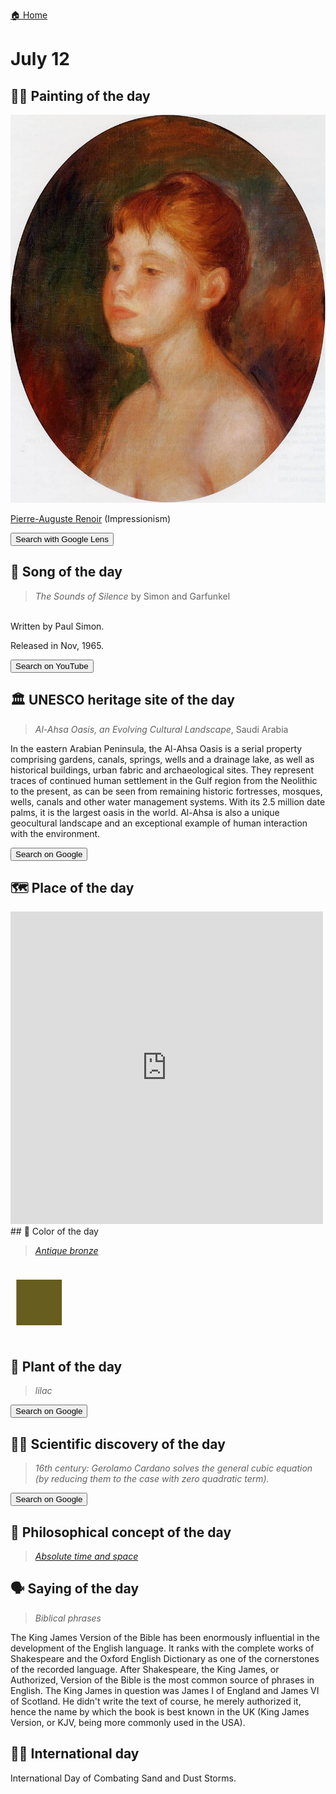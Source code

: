 
[🏠 Home](../../index.md)

# July 12

## 🧑‍🎨 Painting of the day

<img width="600" src="../img/Pierre-Auguste_Renoir_6.jpg">

[Pierre-Auguste Renoir](http://en.wikipedia.org/wiki/Pierre-Auguste_Renoir) (Impressionism)

<button class="btn btn-success"
onclick=" window.open('https://lens.google.com/uploadbyurl?url=https://iretes.github.io/one-a-day/data/img/Pierre-Auguste_Renoir_6.jpg','_blank')">
Search with Google Lens
</button>

## 🎼 Song of the day

> *The Sounds of Silence*
by Simon and Garfunkel

<br />Written by Paul Simon.

Released in Nov, 1965.

<button class="btn btn-success"
onclick=" window.open('http://www.youtube.com/search?q=The Sounds of Silence by Simon and Garfunkel','_blank')">
Search on YouTube
</button>

## 🏛️ UNESCO heritage site of the day

> *Al-Ahsa Oasis, an Evolving Cultural Landscape*, Saudi Arabia

<p>In the eastern Arabian Peninsula, the Al-Ahsa Oasis is a serial property comprising gardens, canals, springs, wells and a drainage lake, as well as historical buildings, urban fabric and archaeological sites. They represent traces of continued human settlement in the Gulf region from the Neolithic to the present, as can be seen from remaining historic fortresses, mosques, wells, canals and other water management systems. With its 2.5 million date palms, it is the largest oasis in the world. Al-Ahsa is also a unique geocultural landscape and an exceptional example of human interaction with the environment.</p>

<button class="btn btn-success"
onclick=" window.open('http://www.google.com/search?q=Al-Ahsa Oasis, an Evolving Cultural Landscape','_blank')">
Search on Google
</button>

## 🗺️ Place of the day

<iframe
src="https://www.mapcrunch.com"
name="mapcrunch"
width="500"
height="500"
allowTransparency="true"
scrolling="no"
frameborder="0"
>
</iframe>
## 🎨 Color of the day

> *[Antique bronze](https://en.wikipedia.org/wiki/Antique_bronze)*

<div style="color:#665D1E; font-size: 100px;">&#9632;</div>

## 🌿 Plant of the day

> *lilac*

<button class="btn btn-success"
onclick=" window.open('http://www.google.com/search?q=lilac','_blank')">
Search on Google
</button>

## 🧑‍🔬 Scientific discovery of the day

> *16th century: Gerolamo Cardano solves the general cubic equation (by reducing them to the case with zero quadratic term).*

<button class="btn btn-success"
onclick=" window.open('http://www.google.com/search?q=16th century: Gerolamo Cardano solves the general cubic equation (by reducing them to the case with zero quadratic term).','_blank')"> 
Search on Google
</button>

## 💭 Philosophical concept of the day

> *[Absolute time and space](https://en.wikipedia.org/wiki/Absolute_time_and_space)*

## 🗣️ Saying of the day

> *Biblical phrases*


The King James Version of the Bible has been enormously influential in the development of the English language. It ranks with the complete works of Shakespeare and the Oxford English Dictionary as one of the cornerstones of the recorded language. After Shakespeare, the King James, or Authorized, Version of the Bible is the most common source of phrases in English. The King James in question was James I of England and James VI of Scotland. He didn't write the text of course, he merely authorized it, hence the name by which the book is best known in the UK (King James Version, or KJV, being more commonly used in the USA).



## 🏳️‍🌈 International day

International Day of Combating Sand and Dust Storms.